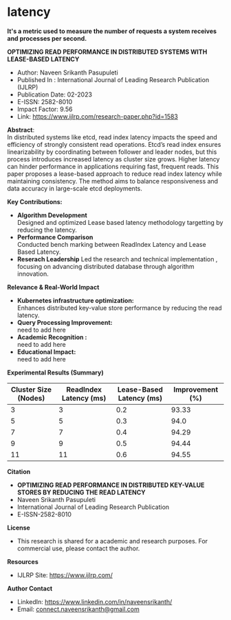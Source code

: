 # latency
**It's a metric used to measure the number of requests a system receives and processes per second.**

**OPTIMIZING READ PERFORMANCE IN DISTRIBUTED SYSTEMS WITH LEASE-BASED LATENCY**
* Author: Naveen Srikanth Pasupuleti
* Published In : International Journal of Leading Research Publication (IJLRP)
* Publication Date: 02-2023
* E-ISSN: 2582-8010
* Impact Factor: 9.56
* Link: https://www.ijlrp.com/research-paper.php?id=1583

**Abstract**:\
In distributed systems like etcd, read index latency impacts the speed and efficiency of strongly consistent read operations. Etcd’s read index ensures linearizability by coordinating between follower and leader nodes, but this process introduces increased latency as cluster size grows. Higher latency can hinder performance in applications requiring fast, frequent reads. This paper proposes a lease-based approach to reduce read index latency while maintaining consistency. The method aims to balance responsiveness and data accuracy in large-scale etcd deployments.

**Key Contributions:** 
* **Algorithm Development** \
  Designed and optimized Lease based latency methodology targetting by reducing the latency.
* **Performance Comparison** \
  Conducted bench marking between ReadIndex Latency and Lease Based Latency.
* **Reserach Leadership**
  Led the research and technical implementation , focusing on advancing distributed database through algorithm innovation.

**Relevance & Real-World Impact**
* **Kubernetes infrastructure optimization:**\
    Enhances distributed key-value store performance by reducing the read latency.
* **Query Processing Improvement:** \
    need to add here
* **Academic Recognition :** \
    need to add here
* **Educational Impact:** \
    need to add here

**Experimental Results (Summary)**


| Cluster Size (Nodes) | ReadIndex Latency (ms) | Lease-Based Latency (ms)| Improvement (%) |
| ---------------------| --------------------- | ------------------------ | ----------------|
| 3                    | 3                     | 0.2                      | 93.33           |
| 5                    | 5                     | 0.3                      | 94.0            |
| 7                    | 7                     | 0.4                      | 94.29           |
| 9                    | 9                     | 0.5                      | 94.44           |
| 11                   | 11                    | 0.6                      | 94.55           |

**Citation**
* **OPTIMIZING READ PERFORMANCE IN DISTRIBUTED KEY-VALUE STORES BY REDUCING THE READ LATENCY**
*   Naveen Srikanth Pasupuleti
*   International Journal of Leading Research Publication
*   E-ISSN-2582-8010

**License**
* This research is shared for a academic and research purposes. For commercial use, please contact the author.

**Resources**
* IJLRP Site: https://www.ijlrp.com/

**Author Contact** 
  * LinkedIn: https://www.linkedin.com/in/naveensrikanth/
  * Email: connect.naveensrikanth@gmail.com
